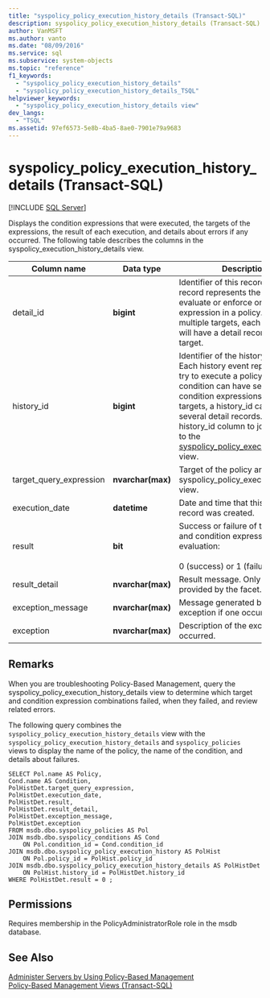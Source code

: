 ```yaml
---
title: "syspolicy_policy_execution_history_details (Transact-SQL)"
description: syspolicy_policy_execution_history_details (Transact-SQL)
author: VanMSFT
ms.author: vanto
ms.date: "08/09/2016"
ms.service: sql
ms.subservice: system-objects
ms.topic: "reference"
f1_keywords:
  - "syspolicy_policy_execution_history_details"
  - "syspolicy_policy_execution_history_details_TSQL"
helpviewer_keywords:
  - "syspolicy_policy_execution_history_details view"
dev_langs:
  - "TSQL"
ms.assetid: 97ef6573-5e8b-4ba5-8ae0-7901e79a9683
---
```

# syspolicy_policy_execution_history_details (Transact-SQL)
[!INCLUDE [SQL Server](../../includes/applies-to-version/sqlserver.md)]

  Displays the condition expressions that were executed, the targets of the expressions, the result of each execution, and details about errors if any occurred. The following table describes the columns in the syspolicy_execution_history_details view.  
  
  
|Column name|Data type|Description|  
|-----------------|---------------|-----------------|  
|detail_id|**bigint**|Identifier of this record. Each record represents the attempt to evaluate or enforce one condition expression in a policy. If applied to multiple targets, each condition will have a detail record for each target.|  
|history_id|**bigint**|Identifier of the history event. Each history event represents one try to execute a policy. Because a condition can have several condition expressions and several targets, a history_id can create several detail records. Use the history_id column to join this view to the [syspolicy_policy_execution_history](../../relational-databases/system-catalog-views/syspolicy-policy-execution-history-transact-sql.md) view.|  
|target_query_expression|**nvarchar(max)**|Target of the policy and syspolicy_policy_execution_history view.|  
|execution_date|**datetime**|Date and time that this detail record was created.|  
|result|**bit**|Success or failure of this target and condition expression evaluation:<br /><br /> 0 (success) or 1 (failure).|  
|result_detail|**nvarchar(max)**|Result message. Only available if provided by the facet.|  
|exception_message|**nvarchar(max)**|Message generated by the exception if one occurred.|  
|exception|**nvarchar(max)**|Description of the exception if one occurred.|  
  
## Remarks  
 When you are troubleshooting Policy-Based Management, query the syspolicy_policy_execution_history_details view to determine which target and condition expression combinations failed, when they failed, and review related errors.  
  
 The following query combines the `syspolicy_policy_execution_history_details` view with the `syspolicy_policy_execution_history_details` and `syspolicy_policies` views to display the name of the policy, the name of the condition, and details about failures.  
  
```  
SELECT Pol.name AS Policy,   
Cond.name AS Condition,   
PolHistDet.target_query_expression,   
PolHistDet.execution_date,   
PolHistDet.result,   
PolHistDet.result_detail,   
PolHistDet.exception_message,   
PolHistDet.exception   
FROM msdb.dbo.syspolicy_policies AS Pol  
JOIN msdb.dbo.syspolicy_conditions AS Cond  
    ON Pol.condition_id = Cond.condition_id  
JOIN msdb.dbo.syspolicy_policy_execution_history AS PolHist  
    ON Pol.policy_id = PolHist.policy_id  
JOIN msdb.dbo.syspolicy_policy_execution_history_details AS PolHistDet  
    ON PolHist.history_id = PolHistDet.history_id  
WHERE PolHistDet.result = 0 ;  
```  
  
## Permissions  
 Requires membership in the PolicyAdministratorRole role in the msdb database.  
  
## See Also  
 [Administer Servers by Using Policy-Based Management](../../relational-databases/policy-based-management/administer-servers-by-using-policy-based-management.md)   
 [Policy-Based Management Views &#40;Transact-SQL&#41;](../../relational-databases/system-catalog-views/policy-based-management-views-transact-sql.md)  
  
  
